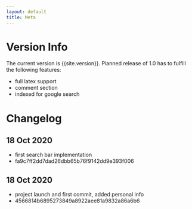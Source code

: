 ```yaml
---
layout: default
title: Meta
---
```


# Version Info
The current version is {{site.version}}. Planned release of 1.0 has to fulfill the following features:
* full latex support
* comment section
* indexed for google search

# Changelog
## 18 Oct 2020
* first search bar implementation
* fa9c7ff2dd7dad26dbb65b76f9142dd9e393f006

## 18 Oct 2020
* project launch and first commit, added personal info
* 4566814b6895273849a8922aee81a9832a86a6b6
